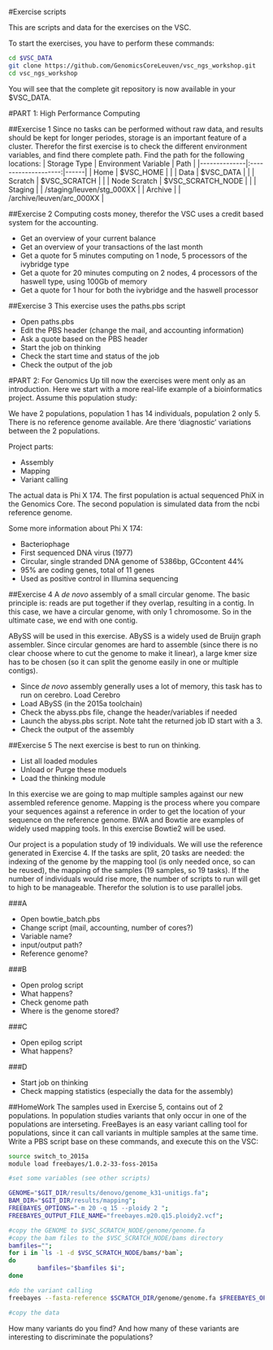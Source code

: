 #Exercise scripts

This are scripts and data for the exercises on the VSC.

To start the exercises, you have to perform these commands:

```bash
cd $VSC_DATA
git clone https://github.com/GenomicsCoreLeuven/vsc_ngs_workshop.git
cd vsc_ngs_workshop
```

You will see that the complete git repository is now available in your $VSC_DATA.

#PART 1: High Performance Computing

##Exercise 1
Since no tasks can be performed without raw data, and results should be kept for longer periodes, storage is an important feature of a cluster. Therefor the first exercise is to check the different environment variables, and find there complete path.
Find the path for the following locations:
| Storage Type | Environment Variable | Path |
|--------------|:--------------------:|------|
| Home | $VSC_HOME | |
| Data | $VSC_DATA | |
| Scratch | $VSC_SCRATCH | |
| Node Scratch | $VSC_SCRATCH_NODE | |
| Staging | | /staging/leuven/stg_000XX |
| Archive | | /archive/leuven/arc_000XX |

##Exercise 2
Computing costs money, therefor the VSC uses a credit based system for the accounting.
- Get an overview of your current balance
- Get an overview of your transactions of the last month
- Get a quote for 5 minutes computing on 1 node, 5 processors of the ivybridge type
- Get a quote for 20 minutes computing on 2 nodes, 4 processors of the haswell type, using 100Gb of memory
- Get a quote for 1 hour for both the ivybridge and the haswell processor

##Exercise 3
This exercise uses the paths.pbs script
- Open paths.pbs
- Edit the PBS header (change the mail, and accounting information)
- Ask a quote based on the PBS header
- Start the job on thinking
- Check the start time and status of the job
- Check the output of the job

#PART 2: For Genomics
Up till now the exercises were ment only as an introduction. Here we start with a more real-life example of a bioinformatics project.
Assume this population study:

We have 2 populations, population 1 has 14 individuals, population 2 only 5.
There is no reference genome available.
Are there ‘diagnostic’ variations between the 2 populations.

Project parts:
- Assembly
- Mapping
- Variant calling

The actual data is Phi X 174. The first population is actual sequenced PhiX in the Genomics Core. The second population is simulated data from the ncbi reference genome.


Some more information about Phi X 174: 
- Bacteriophage
- First sequenced DNA virus (1977)
- Circular, single stranded DNA genome of 5386bp, GCcontent 44%
- 95% are coding genes, total of 11 genes
- Used as positive control in Illumina sequencing

##Exercise 4
A *de novo* assembly of a small circular genome. The basic principle is: reads are put together if they overlap, resulting in a contig. In this case, we have a circular genome, with only 1 chromosome. So in the ultimate case, we end with one contig.

ABySS will be used in this exercise. ABySS is a widely used de Bruijn graph assembler. Since circular genomes are hard to assemble (since there is no clear choose where to cut the genome to make it linear), a large kmer size has to be chosen (so it can split the genome easily in one or multiple contigs).
- Since *de novo* assembly generally uses a lot of memory, this task has to run on cerebro. Load Cerebro
- Load ABySS (in the 2015a toolchain)
- Check the abyss.pbs file, change the header/variables if needed
- Launch the abyss.pbs script. Note taht the returned job ID start with a 3.
- Check the output of the assembly

##Exercise 5
The next exercise is best to run on thinking.
- List all loaded modules
- Unload or Purge these moduels
- Load the thinking module

In this exercise we are going to map multiple samples against our new assembled reference genome. Mapping is the process where you compare your sequences against a reference in order to get the location of your sequence on the reference genome. BWA and Bowtie are examples of widely used mapping tools. In this exercise Bowtie2 will be used.

Our project is a population study of 19 individuals. We will use the reference generated in Exercise 4. If the tasks are split, 20 tasks are needed: the indexing of the genome by the mapping tool (is only needed once, so can be reused), the mapping of the samples (19 samples, so 19 tasks). If the number of individuals would rise more, the number of scripts to run will get to high to be manageable. Therefor the solution is to use parallel jobs.

###A
- Open bowtie_batch.pbs
- Change script (mail, accounting, number of cores?)
- Variable name?
- input/output path?
- Reference genome?

###B
- Open prolog script
- What happens?
- Check genome path
- Where is the genome stored?

###C
- Open epilog script
- What happens?

###D
- Start job on thinking
- Check mapping statistics (especially the data for the assembly)

##HomeWork
The samples used in Exercise 5, contains out of 2 populations. In population studies variants that only occur in one of the populations are interseting. FreeBayes is an easy variant calling tool for populations, since it can call variants in multiple samples at the same time. Write a PBS script base on these commands, and execute this on the VSC:

```bash
source switch_to_2015a
module load freebayes/1.0.2-33-foss-2015a

#set some variables (see other scripts)

GENOME="$GIT_DIR/results/denovo/genome_k31-unitigs.fa";
BAM_DIR="$GIT_DIR/results/mapping";
FREEBAYES_OPTIONS="-m 20 -q 15 --ploidy 2 ";
FREEBAYES_OUTPUT_FILE_NAME="freebayes.m20.q15.ploidy2.vcf";

#copy the GENOME to $VSC_SCRATCH_NODE/genome/genome.fa
#copy the bam files to the $VSC_SCRATCH_NODE/bams directory
bamfiles="";
for i in `ls -1 -d $VSC_SCRATCH_NODE/bams/*bam`;
do
        bamfiles="$bamfiles $i";
done

#do the variant calling
freebayes --fasta-reference $SCRATCH_DIR/genome/genome.fa $FREEBAYES_OPTIONS $bamfiles > $SCRATCH_DIR/$FREEBAYES_OUTPUT_FILE_NAME;

#copy the data
```

How many variants do you find? And how many of these variants are interesting to discriminate the populations?




